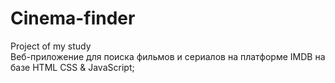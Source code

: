# Cinema-finder
Project of my study<br>
Веб-приложение для поиска фильмов и сериалов на платформе IMDB на базе HTML CSS & JavaScript;
